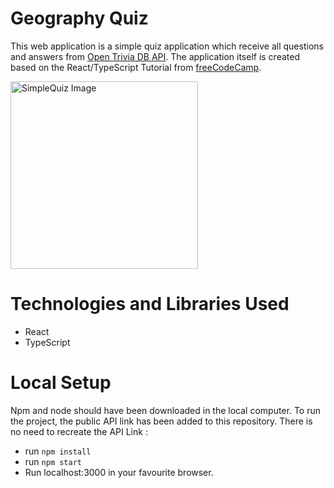 # Geography Quiz
This web application is a simple quiz application which receive all questions and answers from  [Open Trivia DB API](https://opentdb.com/api_config.php). The application itself is created based on the React/TypeScript Tutorial from [freeCodeCamp](https://www.youtube.com/watch?v=F2JCjVSZlG0).

<p text-align="center">
  <img src="./src/img/webapp_pic1.png" width="300" alt="SimpleQuiz Image">
</p>

# Technologies and Libraries Used 
- React
- TypeScript


# Local Setup 
Npm and node should have been downloaded in the local computer. To run the project, the public API link has been added to this repository. There is no need to recreate the API Link :
- run `npm install`
- run `npm start`
- Run localhost:3000 in your favourite browser.


